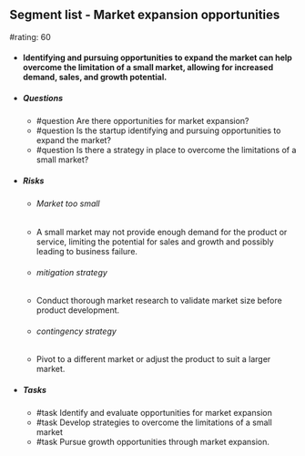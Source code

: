 ## Segment list - Market expansion opportunities
#rating: 60
- #### Identifying and pursuing opportunities to expand the market can help overcome the limitation of a small market, allowing for increased demand, sales, and growth potential.
- ##### Questions
  - #question Are there opportunities for market expansion?
  - #question Is the startup identifying and pursuing opportunities to expand the market?
  - #question Is there a strategy in place to overcome the limitations of a small market?
- ##### Risks

  - ###### Market too small
  - A small market may not provide enough demand for the product or service, limiting the potential for sales and growth and possibly leading to business failure.
  - ###### mitigation strategy
  - Conduct thorough market research to validate market size before product development.
  - ###### contingency strategy
  - Pivot to a different market or adjust the product to suit a larger market.
- ##### Tasks
  - #task Identify and evaluate opportunities for market expansion
  - #task  Develop strategies to overcome the limitations of a small market
  - #task  Pursue growth opportunities through market expansion.


